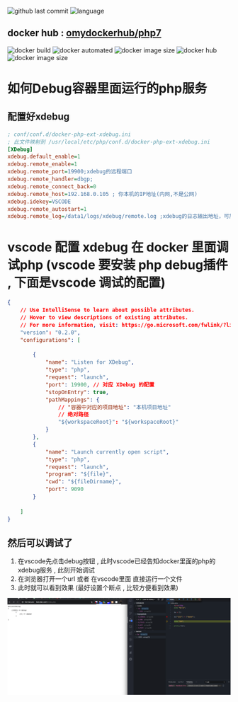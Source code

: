![github last commit](https://img.shields.io/github/last-commit/omydockerhub/php7.svg)
![language](https://img.shields.io/badge/language-dockerfile-3572A5.svg)

## docker hub : [omydockerhub/php7](https://hub.docker.com/r/omydockerhub/php7)
![docker build](https://img.shields.io/docker/cloud/build/omydockerhub/php7.svg)
![docker automated](https://img.shields.io/docker/cloud/automated/omydockerhub/php7.svg)
![docker image size](https://img.shields.io/docker/v/omydockerhub/php7/latest)
![docker hub](https://img.shields.io/docker/pulls/omydockerhub/php7.svg)
![docker image size](https://img.shields.io/docker/image-size/omydockerhub/php7/latest.svg)


# 如何Debug容器里面运行的php服务 
## 配置好xdebug
```ini
; conf/conf.d/docker-php-ext-xdebug.ini
; 此文件映射到 /usr/local/etc/php/conf.d/docker-php-ext-xdebug.ini
[XDebug]
xdebug.default_enable=1
xdebug.remote_enable=1
xdebug.remote_port=19900;xdebug的远程端口
xdebug.remote_handler=dbgp;
xdebug.remote_connect_back=0
xdebug.remote_host=192.168.0.105 ; 你本机的IP地址(内网,不是公网)
xdebug.idekey=VSCODE
xdebug.remote_autostart=1
xdebug.remote_log=/data1/logs/xdebug/remote.log ;xdebug的日志输出地址，可加可不加	
```

# vscode 配置 xdebug 在 docker 里面调试php  (vscode 要安装 php debug插件 , 下面是vscode 调试的配置)
```json
{
    // Use IntelliSense to learn about possible attributes.
    // Hover to view descriptions of existing attributes.
    // For more information, visit: https://go.microsoft.com/fwlink/?linkid=830387
    "version": "0.2.0",
    "configurations": [

        {
            "name": "Listen for XDebug",
            "type": "php",
            "request": "launch",
            "port": 19900, // 对应 XDebug 的配置
            "stopOnEntry": true,
            "pathMappings": {
                // "容器中对应的项目地址": "本机项目地址"
                // 绝对路径
                "${workspaceRoot}": "${workspaceRoot}"
            }
        },
        {
            "name": "Launch currently open script",
            "type": "php",
            "request": "launch",
            "program": "${file}",
            "cwd": "${fileDirname}",
            "port": 9090
        } 
   
    ]
}
```

## 然后可以调试了
1. 在vscode先点击debug按钮 , 此时vscode已经告知docker里面的php的xdebug服务 , 此刻开始调试
2. 在浏览器打开一个url 或者 在vscode里面 直接运行一个文件
3. 此时就可以看到效果 (最好设置个断点 , 比较方便看到效果)


![](static/images/2020-07-03-02-24-11.png)